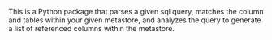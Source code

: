 This is a Python package that parses a given sql query, matches the column and tables within your given metastore, and analyzes the query to generate a list of referenced columns within the metastore.
